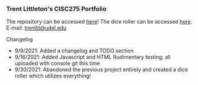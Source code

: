 ### Trent Littleton's CISC275 Portfolio
The repository can be accessed [here](https://github.com/trentlit/F21CISC275Portfolio)!
The dice roller can be accessed [here](https://github.com/trentlit/F21CISC275Portfolio/blob/main/diceroller.html).
E-mail: trentlit@udel.edu




Changelog
- 9/9/2021: Added a changelog and TODO section
- 9/16/2021: Added Javascript and HTML Rudimentary testing; all uploaded with console git this time
- 9/30/2021: Abandoned the previous project entirely and created a dice roller which utilizes everything!
